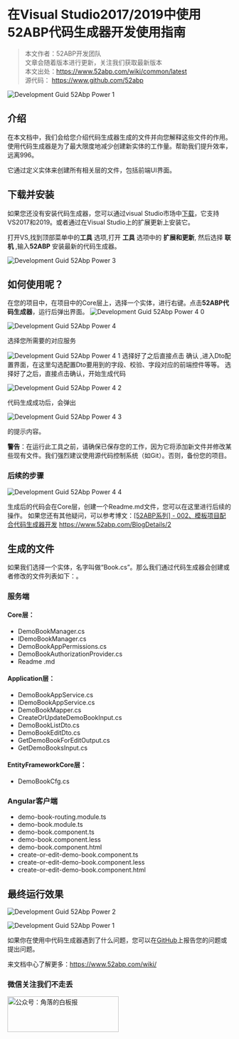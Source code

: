 # 在Visual Studio2017/2019中使用52ABP代码生成器开发使用指南

> 本文作者：52ABP开发团队 </br>
> 文章会随着版本进行更新，关注我们获取最新版本 </br>
> 本文出处：https://www.52abp.com/wiki/common/latest </br>
> 源代码： https://www.github.com/52abp </br>




 ![Development Guid 52Abp Power 1](images/Development-Guid-52abp-Power-1.png)

## 介绍

在本文档中，我们会给您介绍代码生成器生成的文件并向您解释这些文件的作用。使用代码生成器是为了最大限度地减少创建新实体的工作量。帮助我们提升效率，远离996。

它通过定义实体来创建所有相关层的文件，包括前端UI界面。

## 下载并安装

如果您还没有安装代码生成器，您可以通过visual Studio市场中[下载](https://marketplace.visualstudio.com/items?itemName=werltm.52ABPCodeGenerator)，它支持VS2017和2019。或者通过在Visual Studio上的扩展更新上安装它。

打开VS,找到顶部菜单中的**工具** 选项,打开 **工具** 选项中的 **扩展和更新**, 然后选择 **联机** ,输入**52ABP** 安装最新的代码生成器。

![Development Guid 52Abp Power 3](images/Development-Guid-52abp-Power-3.png)


## 如何使用呢？

在您的项目中，在项目中的Core层上，选择一个实体，进行右键。点击**52ABP代码生成器**，运行后弹出界面。
![Development Guid 52Abp Power 4 0](images/Development-Guid-52abp-Power-4-0.png)



![Development Guid 52Abp Power 4](images/Development-Guid-52abp-Power-4.png)

选择您所需要的对应服务

![Development Guid 52Abp Power 4 1](images/Development-Guid-52abp-Power-4-1.png)
选择好了之后直接点击 确认 ,进入Dto配置界面，在这里勾选配置Dto要用到的字段、校验、字段对应的前端控件等等。 选择好了之后，直接点击确认，开始生成代码

![Development Guid 52Abp Power 4 2](images/Development-Guid-52abp-Power-4-2.png)

代码生成成功后，会弹出

![Development Guid 52Abp Power 4 3](images/Development-Guid-52abp-Power-4-3.png)

的提示内容。

**警告**：在运行此工具之前，请确保已保存您的工作，因为它将添加新文件并修改某些现有文件。我们强烈建议使用源代码控制系统（如Git）。否则，备份您的项目。

### 后续的步骤

![Development Guid 52Abp Power 4 4](images/Development-Guid-52abp-Power-4-4.png)

生成后的代码会在Core层，创建一个Readme.md文件，您可以在这里进行后续的操作。
如果您还有其他疑问，可以参考博文：[[52ABP系列] - 002、模板项目配合代码生成器开发](https://www.52abp.com/BlogDetails/2) https://www.52abp.com/BlogDetails/2

## 生成的文件

如果我们选择一个实体，名字叫做“Book.cs”。那么我们通过代码生成器会创建或者修改的文件列表如下：。


### 服务端

#### Core层：
- DemoBookManager.cs
- IDemoBookManager.cs
- DemoBookAppPermissions.cs
- DemoBookAuthorizationProvider.cs
- Readme .md

#### Application层：

- DemoBookAppService.cs
- IDemoBookAppService.cs
- DemoBookMapper.cs
- CreateOrUpdateDemoBookInput.cs
- DemoBookListDto.cs
- DemoBookEditDto.cs
- GetDemoBookForEditOutput.cs
- GetDemoBooksInput.cs

#### EntityFrameworkCore层：

- DemoBookCfg.cs

### Angular客户端

- demo-book-routing.module.ts
- demo-book.module.ts
- demo-book.component.ts
- demo-book.component.less
- demo-book.component.html
- create-or-edit-demo-book.component.ts
- create-or-edit-demo-book.component.less
- create-or-edit-demo-book.component.html



## 最终运行效果


![Development Guid 52Abp Power 2](images/Development-Guid-52abp-Power-2.png)


 ![Development Guid 52Abp Power 1](images/Development-Guid-52abp-Power-1.png)



如果你在使用中代码生成器遇到了什么问题，您可以在[GitHub](https://github.com/52ABP/52ABP.CodeGenerator)上报告您的问题或提出问题。



来文档中心了解更多：https://www.52abp.com/wiki/ 

### 微信关注我们不走丢

<img src="https://raw.githubusercontent.com/52ABP/Documents/V0.16/src/mvc/images/jiaoluowechat.png" class="img-fluid text-center " alt="公众号：角落的白板报" style="
    height: 80;
    width: 250px;
">
